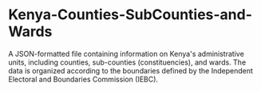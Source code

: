 # Kenya-Counties-SubCounties-and-Wards
A JSON-formatted file containing information on Kenya's administrative units, including counties, sub-counties (constituencies), and wards. The data is organized according to the boundaries defined by the Independent Electoral and Boundaries Commission (IEBC).
